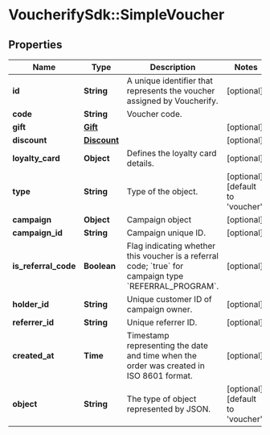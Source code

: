 # VoucherifySdk::SimpleVoucher

## Properties

| Name | Type | Description | Notes |
| ---- | ---- | ----------- | ----- |
| **id** | **String** | A unique identifier that represents the voucher assigned by Voucherify. | [optional] |
| **code** | **String** | Voucher code. |  |
| **gift** | [**Gift**](Gift.md) |  | [optional] |
| **discount** | [**Discount**](Discount.md) |  | [optional] |
| **loyalty_card** | **Object** | Defines the loyalty card details. | [optional] |
| **type** | **String** | Type of the object. | [optional][default to &#39;voucher&#39;] |
| **campaign** | **Object** | Campaign object | [optional] |
| **campaign_id** | **String** | Campaign unique ID. | [optional] |
| **is_referral_code** | **Boolean** | Flag indicating whether this voucher is a referral code; &#x60;true&#x60; for campaign type &#x60;REFERRAL_PROGRAM&#x60;. | [optional] |
| **holder_id** | **String** | Unique customer ID of campaign owner. | [optional] |
| **referrer_id** | **String** | Unique referrer ID. | [optional] |
| **created_at** | **Time** | Timestamp representing the date and time when the order was created in ISO 8601 format. | [optional] |
| **object** | **String** | The type of object represented by JSON. | [optional][default to &#39;voucher&#39;] |

